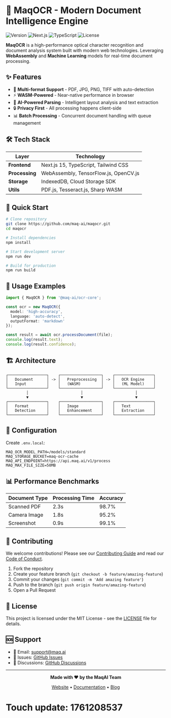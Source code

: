 # 🚀 MaqOCR - Modern Document Intelligence Engine

![Version](https://img.shields.io/badge/version-2.1.0-blue.svg)
![Next.js](https://img.shields.io/badge/Next.js-15.0+-black?logo=next.js)
![TypeScript](https://img.shields.io/badge/TypeScript-5.0+-blue?logo=typescript)
![License](https://img.shields.io/badge/license-MIT-green.svg)

**MaqOCR** is a high-performance optical character recognition and document analysis system built with modern web technologies. Leveraging **WebAssembly** and **Machine Learning** models for real-time document processing.

## ✨ Features

- 🎯 **Multi-format Support** - PDF, JPG, PNG, TIFF with auto-detection
- ⚡ **WASM-Powered** - Near-native performance in browser
- 🧠 **AI-Powered Parsing** - Intelligent layout analysis and text extraction
- 🔒 **Privacy First** - All processing happens client-side
- 📊 **Batch Processing** - Concurrent document handling with queue management

## 🛠 Tech Stack

| Layer | Technology |
|-------|------------|
| **Frontend** | Next.js 15, TypeScript, Tailwind CSS |
| **Processing** | WebAssembly, TensorFlow.js, OpenCV.js |
| **Storage** | IndexedDB, Cloud Storage SDK |
| **Utils** | PDF.js, Tesseract.js, Sharp WASM |

## 🚀 Quick Start

```bash
# Clone repository
git clone https://github.com/maq-ai/maqocr.git
cd maqocr

# Install dependencies
npm install

# Start development server
npm run dev

# Build for production
npm run build
```

## 📖 Usage Examples

```typescript
import { MaqOCR } from '@maq-ai/ocr-core';

const ocr = new MaqOCR({
  model: 'high-accuracy',
  language: 'auto-detect',
  outputFormat: 'markdown'
});

const result = await ocr.processDocument(file);
console.log(result.text);
console.log(result.confidence);
```

## 🏗 Architecture

```
┌─────────────────┐    ┌──────────────────┐    ┌─────────────────┐
│   Document      │ -> │   Preprocessing  │ -> │   OCR Engine    │
│   Input         │    │   (WASM)         │    │   (ML Model)    │
└─────────────────┘    └──────────────────┘    └─────────────────┘
         │                       │                       │
         ▼                       ▼                       ▼
┌─────────────────┐    ┌──────────────────┐    ┌─────────────────┐
│   Format        │    │   Image          │    │   Text          │
│   Detection     │    │   Enhancement    │    │   Extraction    │
└─────────────────┘    └──────────────────┘    └─────────────────┘
```

## 🔧 Configuration

Create `.env.local`:

```env
MAQ_OCR_MODEL_PATH=/models/standard
MAQ_STORAGE_BUCKET=maq-ocr-cache
MAQ_API_ENDPOINT=https://api.maq.ai/v1/process
MAQ_MAX_FILE_SIZE=50MB
```

## 📊 Performance Benchmarks

| Document Type | Processing Time | Accuracy |
|---------------|-----------------|----------|
| Scanned PDF   | 2.3s            | 98.7%    |
| Camera Image  | 1.8s            | 95.2%    |
| Screenshot    | 0.9s            | 99.1%    |

## 🤝 Contributing

We welcome contributions! Please see our [Contributing Guide](CONTRIBUTING.md) and read our [Code of Conduct](CODE_OF_CONDUCT.md).

1. Fork the repository
2. Create your feature branch (`git checkout -b feature/amazing-feature`)
3. Commit your changes (`git commit -m 'Add amazing feature'`)
4. Push to the branch (`git push origin feature/amazing-feature`)
5. Open a Pull Request

## 📄 License

This project is licensed under the MIT License - see the [LICENSE](LICENSE) file for details.

## 🆘 Support

- 📧 Email: support@maq.ai
- 🐛 Issues: [GitHub Issues](https://github.com/maq-ai/maqocr/issues)
- 💬 Discussions: [GitHub Discussions](https://github.com/maq-ai/maqocr/discussions)

---

<div align="center">
  
**Made with ❤️ by the MaqAI Team**

[Website](https://maq.ai) • [Documentation](https://docs.maq.ai) • [Blog](https://blog.maq.ai)

</div>

# Touch update: 1761208537
